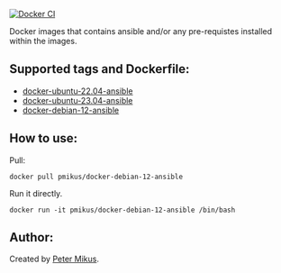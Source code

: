 [![Docker CI](https://github.com/pmikus/docker-ansible/actions/workflows/CI.yml/badge.svg)](https://github.com/pmikus/docker-ansible/actions/workflows/CI.yml)


Docker images that contains ansible and/or any pre-requistes installed within the images.

## Supported tags and Dockerfile:

- [docker-ubuntu-22.04-ansible](https://github.com/pmikus/docker-ansible/blob/master/ubuntu-22.04/Dockerfile)
- [docker-ubuntu-23.04-ansible](https://github.com/pmikus/docker-ansible/blob/master/ubuntu-22.10/Dockerfile)
- [docker-debian-12-ansible](https://github.com/pmikus/docker-ansible/blob/master/debian-12/Dockerfile)

## How to use:

Pull:

```shell
docker pull pmikus/docker-debian-12-ansible
```

Run it directly.

```shell
docker run -it pmikus/docker-debian-12-ansible /bin/bash
```

## Author:

Created by [Peter Mikus](https://www.linkedin.com/in/petermikus/).
